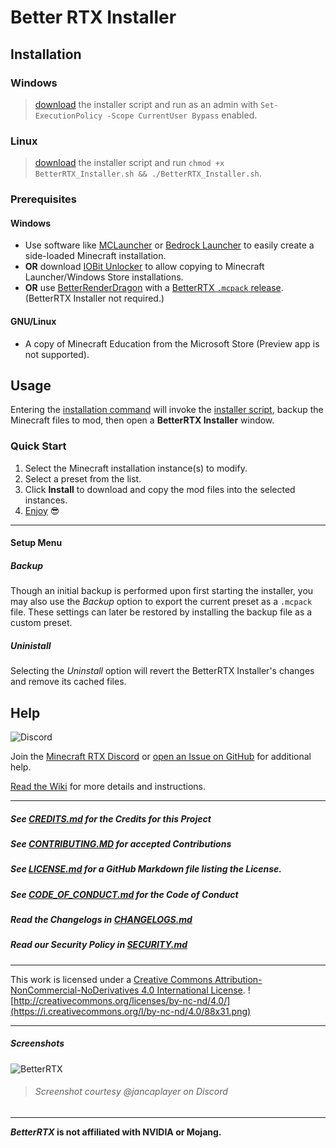 # Better RTX Installer

## Installation

### Windows 
> [download](https://github.com/BetterRTX/BetterRTX-Installer/releases) the installer script and run as an admin with `Set-ExecutionPolicy -Scope CurrentUser Bypass` enabled.

### Linux
> [download](v1/BetterRTX_Installer.sh) the installer script and run `chmod +x BetterRTX_Installer.sh && ./BetterRTX_Installer.sh`.

### Prerequisites

#### Windows
- Use software like
  [MCLauncher](https://github.com/MCMrARM/mc-w10-version-launcher) or
  [Bedrock Launcher](https://github.com/BedrockLauncher/BedrockLauncher) to
  easily create a side-loaded Minecraft installation.
- **OR** download [IOBit Unlocker](https://www.iobit.com/en/iobit-unlocker.php)
  to allow copying to Minecraft Launcher/Windows Store installations.
- **OR** use
  [BetterRenderDragon](https://github.com/ddf8196/BetterRenderDragon/releases)
  with a [BetterRTX `.mcpack` release](https://bedrock.graphics/release/latest). (BetterRTX Installer not required.)

#### GNU/Linux
  - A copy of Minecraft Education from the Microsoft Store (Preview app is not supported).

## Usage

Entering the [installation command](#installation) will invoke the [installer script](v2/installer.ps1), backup the Minecraft files to mod, then open a __BetterRTX Installer__ window.

### Quick Start
1. Select the Minecraft installation instance(s) to modify.
2. Select a preset from the list.
3. Click __Install__ to download and copy the mod files into the selected instances.
4. [Enjoy](#screenshots) 😎

---

#### Setup Menu

##### Backup

Though an initial backup is performed upon first starting the installer, you may also use the _Backup_ option to export the current preset as a `.mcpack` file. These settings can later be restored by installing the backup file as a custom preset.

##### Uninistall

Selecting the _Uninstall_ option will revert the BetterRTX Installer's changes and remove its cached files.

## Help

![Discord](https://img.shields.io/discord/691547840463241267?style=flat-square&logo=discord&logoColor=%23ffffff&label=Minecraft%20RTX%20Discord)

Join the
[Minecraft RTX Discord](https://discord.com/invite/minecraft-rtx-691547840463241267)
or
[open an Issue on GitHub](https://github.com/BetterRTX/BetterRTX-Installer/issues)
for additional help.

[Read the Wiki](https://github.com/BetterRTX/BetterRTX-Installer/wiki) for more details and instructions.

---

##### See [CREDITS.md](CREDITS.md) for the Credits for this Project

##### See [CONTRIBUTING.MD](CONTRIBUTING.md) for accepted Contributions

##### See [LICENSE.md](LICENSE.md) for a GitHub Markdown file listing the License.

##### See [CODE_OF_CONDUCT.md](CODE_OF_CONDUCT.md) for the Code of Conduct

##### Read the Changelogs in [CHANGELOGS.md](CHANGELOGS.md)

##### Read our Security Policy in [SECURITY.md](SECURITY.md)

---

This work is licensed under a
[Creative Commons Attribution-NonCommercial-NoDerivatives 4.0 International License](http://creativecommons.org/licenses/by-nc-nd/4.0/).
![http://creativecommons.org/licenses/by-nc-nd/4.0/](https://i.creativecommons.org/l/by-nc-nd/4.0/88x31.png)

---

##### Screenshots

![BetterRTX](https://github.com/BetterRTX/BetterRTX-Installer/assets/81783950/ef6a098d-3f54-48cf-ad83-1a709d251fd1)
> ###### Screenshot courtesy @jancaplayer on Discord

---

**_BetterRTX_ is not affiliated with NVIDIA or Mojang.**
